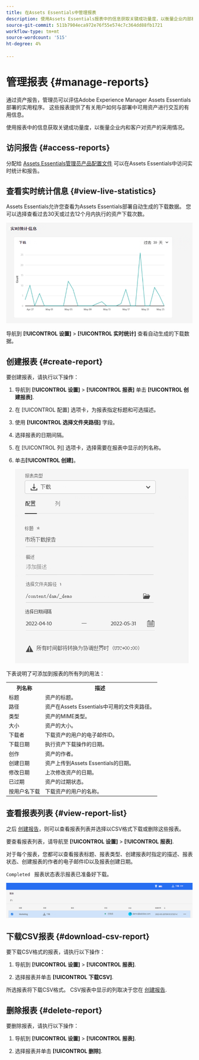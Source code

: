 ```yaml
---
title: 在Assets Essentials中管理报表
description: 使用Assets Essentials报表中的信息获取关键成功量度，以衡量企业内部和客户对资产的采用情况。
source-git-commit: 511b7904eca972e76f55e574c7c364dd88fb1721
workflow-type: tm+mt
source-wordcount: '515'
ht-degree: 4%

---
```


# 管理报表 {#manage-reports}

通过资产报告，管理员可以评估Adobe Experience Manager Assets Essentials部署的实用程序。 这些报表提供了有关用户如何与部署中可用资产进行交互的有用信息。

使用报表中的信息获取关键成功量度，以衡量企业内和客户对资产的采用情况。

## 访问报告 {#access-reports}

分配给 [Assets Essentials管理员产品配置文件](deploy-administer.md) 可以在Assets Essentials中访问实时统计和报告。

## 查看实时统计信息 {#view-live-statistics}

Assets Essentials允许您查看为Assets Essentials部署自动生成的下载数据。 您可以选择查看过去30天或过去12个月内执行的资产下载次数。

![选中资源时的工具栏选项](assets/asset-reports-live-statistics.png)

导航到 **[!UICONTROL 设置]** > **[!UICONTROL 实时统计]** 查看自动生成的下载数据。

## 创建报表 {#create-report}

要创建报表，请执行以下操作：

1. 导航到 **[!UICONTROL 设置]** > **[!UICONTROL 报表]** 单击 **[!UICONTROL 创建报表]**.

1. 在 [!UICONTROL 配置] 选项卡，为报表指定标题和可选描述。

1. 使用 **[!UICONTROL 选择文件夹路径]** 字段。

1. 选择报表的日期间隔。

1. 在 [!UICONTROL 列] 选项卡，选择需要在报表中显示的列名称。

1. 单击&#x200B;**[!UICONTROL 创建]**。

   ![下载报表](assets/download-reports-config.png)

下表说明了可添加到报表的所有列的用法：

<table>
    <tbody>
     <tr>
      <th><strong>列名称</strong></th>
      <th><strong>描述</strong></th>
     </tr>
     <tr>
      <td>标题</td>
      <td>资产的标题。</td>
     </tr>
     <tr>
      <td>路径</td>
      <td>资产在Assets Essentials中可用的文件夹路径。</td>
     </tr>
     <tr>
      <td>类型</td>
      <td>资产的MIME类型。</td>
     </tr>
     <tr>
      <td>大小</td>
      <td>资产的大小。</td>
     </tr>
     <tr>
      <td>下载者</td>
      <td>下载资产的用户的电子邮件ID。</td>
     </tr>
     <tr>
      <td>下载日期</td>
      <td>执行资产下载操作的日期。</td>
     </tr>
     <tr>
      <td>创作</td>
      <td>资产的作者。</td>
     </tr>
     <tr>
      <td>创建日期</td>
      <td>资产上传到Assets Essentials的日期。</td>
     </tr>
     <tr>
      <td>修改日期</td>
      <td>上次修改资产的日期。</td>
     </tr>
     <tr>
      <td>已过期</td>
      <td>资产的过期状态。</td>
     </tr>
     <tr>
      <td>按用户名下载</td>
      <td>下载资产的用户的名称。</td>
     </tr>           
    </tbody>
   </table>

## 查看报表列表 {#view-report-list}

之后 [创建报告](#create-report)，则可以查看报表列表并选择以CSV格式下载或删除这些报表。

要查看报表列表，请导航至 **[!UICONTROL 设置]** > **[!UICONTROL 报表]**.

对于每个报表，您都可以查看报表标题、报表类型、创建报表时指定的描述、报表状态、创建报表的作者的电子邮件ID以及报表创建日期。

`Completed ` 报表状态表示报表已准备好下载。

![报告列表](assets/list-of-reports.png)


## 下载CSV报表 {#download-csv-report}

要下载CSV格式的报表，请执行以下操作：

1. 导航到 **[!UICONTROL 设置]** > **[!UICONTROL 报表]**.

1. 选择报表并单击 **[!UICONTROL 下载CSV]**.

所选报表将下载CSV格式。 CSV报表中显示的列取决于您在 [创建报告](#create-report).

## 删除报表 {#delete-report}

要删除报表，请执行以下操作：

1. 导航到 **[!UICONTROL 设置]** > **[!UICONTROL 报表]**.

1. 选择报表并单击 **[!UICONTROL 删除]**.

